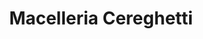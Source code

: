 ---
title: "Macelleria Cereghetti"
url: /castel-san-pietro/macelleria-cereghetti/
shop: Metzgerei
---